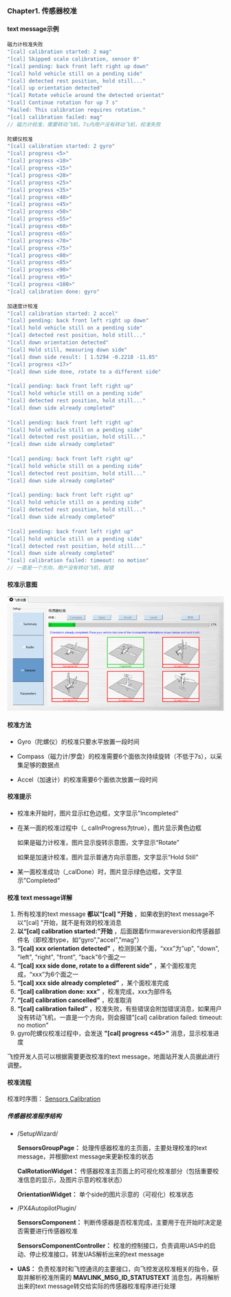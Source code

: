 ### Chapter1. 传感器校准

#### text message示例

```c++
磁力计校准失败
"[cal] calibration started: 2 mag"
"[cal] Skipped scale calibration, sensor 0"
"[cal] pending: back front left right up down"
"[cal] hold vehicle still on a pending side"
"[cal] detected rest position, hold still..."
"[cal] up orientation detected"
"[cal] Rotate vehicle around the detected orientat"
"[cal] Continue rotation for up 7 s"
"Failed: This calibration requires rotation."
"[cal] calibration failed: mag"
// 磁力计校准，需要转动飞机，7s内用户没有转动飞机，校准失败

陀螺仪校准
"[cal] calibration started: 2 gyro"
"[cal] progress <5>"
"[cal] progress <10>"
"[cal] progress <15>"
"[cal] progress <20>"
"[cal] progress <25>"
"[cal] progress <35>"
"[cal] progress <40>"
"[cal] progress <45>"
"[cal] progress <50>"
"[cal] progress <55>"
"[cal] progress <60>"
"[cal] progress <65>"
"[cal] progress <70>"
"[cal] progress <75>"
"[cal] progress <80>"
"[cal] progress <85>"
"[cal] progress <90>"
"[cal] progress <95>"
"[cal] progress <100>"
"[cal] calibration done: gyro"

加速度计校准
"[cal] calibration started: 2 accel"
"[cal] pending: back front left right up down"
"[cal] hold vehicle still on a pending side"
"[cal] detected rest position, hold still..."
"[cal] down orientation detected"
"[cal] Hold still, measuring down side"
"[cal] down side result: [ 1.5294 -0.2218 -11.85"
"[cal] progress <17>"
"[cal] down side done, rotate to a different side"

"[cal] pending: back front left right up"
"[cal] hold vehicle still on a pending side"
"[cal] detected rest position, hold still..."
"[cal] down side already completed"

"[cal] pending: back front left right up"
"[cal] hold vehicle still on a pending side"
"[cal] detected rest position, hold still..."
"[cal] down side already completed"

"[cal] pending: back front left right up"
"[cal] hold vehicle still on a pending side"
"[cal] detected rest position, hold still..."
"[cal] down side already completed"

"[cal] pending: back front left right up"
"[cal] hold vehicle still on a pending side"
"[cal] detected rest position, hold still..."
"[cal] down side already completed"

"[cal] pending: back front left right up"
"[cal] hold vehicle still on a pending side"
"[cal] detected rest position, hold still..."
"[cal] down side already completed"
"[cal] calibration failed: timeout: no motion"
// 一直是一个方向，用户没有转动飞机，报错
```

#### 校准示意图

![sensors](https://github.com/strawdiving/Calibration1/blob/master/ReadmeImages/sensors.png)

#### 校准方法

- Gyro（陀螺仪）的校准只要水平放置一段时间

- Compass（磁力计/罗盘）的校准需要6个面依次持续旋转（不低于7s），以采集足够的数据点

- Accel（加速计）的校准需要6个面依次放置一段时间

#### 校准提示

- 校准未开始时，图片显示红色边框，文字显示”Incompleted“

- 在某一面的校准过程中（_ calInProgress为true），图片显示黄色边框

  如果是磁力计校准，图片显示旋转示意图，文字显示“Rotate”

  如果是加速计校准，图片显示普通方向示意图，文字显示“Hold Still"

- 某一面校准成功（_calDone）时，图片显示绿色边框，文字显示”Completed“

#### 校准 text message详解

1. 所有校准的text message **都以“[cal] "开始** ，如果收到的text message不以“[cal] "开始，就不是有效的校准消息
2.  **以“[cal] calibration started:”开始** ，后面跟着firmwareversion和传感器部件名（即校准type，如“gyro","accel","mag"）
3.  **“[cal] xxx orientation detected"** ，检测到某个面，“xxx”为”up", "down", "left", "right", "front", "back"6个面之一
4.  **“[cal] xxx side done, rotate to a different side”** ，某个面校准完成，“xxx”为6个面之一
5.  **“[cal] xxx side already completed”** ，某个面校准完成
6.  **“[cal] calibration done: xxx”** ，校准完成，xxx为部件名
7.  **“[cal] calibration cancelled”** ，校准取消
8.  **“[cal] calibration failed”** ，校准失败，有些错误会附加错误消息，如果用户没有转动飞机，一直是一个方向，则会报错"[cal] calibration failed: timeout: no motion"
9. gyro陀螺仪校准过程中，会发送 **"[cal] progress <45>"**  消息，显示校准进度

飞控开发人员可以根据需要更改校准的text message，地面站开发人员据此进行调整。

#### 校准流程

校准时序图： [Sensors Calibration](https://github.com/strawdiving/Calibration1/blob/master/ReadmeImages/sensors.png)

##### 传感器校准程序结构

- /SetupWizard/

   **SensorsGroupPage：** 处理传感器校准的主页面，主要处理校准的text message，并根据text message来更新校准的状态

   **CalRotationWidget：** 传感器校准主页面上的可视化校准部分（包括重要校准信息的显示，及图片示意的校准状态）

   **OrientationWidget：** 单个side的图片示意的（可视化）校准状态

- /PX4AutopilotPlugin/

   **SensorsComponent：** 判断传感器是否校准完成，主要用于在开始时决定是否需要进行传感器校准

   **SensorsComponentController：** 校准的控制接口，负责调用UAS中的启动、停止校准接口，转发UAS解析出来的text message

-  **UAS：** 负责校准时和飞控通讯的主要接口，向飞控发送校准相关的指令，获取并解析校准所需的 **MAVLINK_MSG_ID_STATUSTEXT** 消息包，再将解析出来的text message转交给实际的传感器校准程序进行处理
